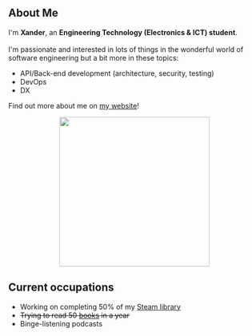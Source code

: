 ## About Me
<div>
 I'm <b>Xander</b>, an <b>Engineering Technology (Electronics & ICT) student</b>.<br><br>
 I'm passionate and interested in lots of things in the wonderful world of software engineering but a bit more in these topics:
 <ul>
  <li>API/Back-end development (architecture, security, testing)</li>
  <li>DevOps</li>
  <li>DX</li>
 </ul>


Find out more about me on <a href="https://xdoubleu.com">my website</a>!<br>

<p align="center">
 <img height="300" src="https://i.giphy.com/media/UPqYp2tj61XlBhlPbH/giphy.webp">
</p>

</div>

## Current occupations
 - Working on completing 50% of my [Steam library](https://completionist.me/steam/profile/76561198127953838)
 - ~~Trying to read 50 [books](https://www.goodreads.com/user/show/114660594-xander-warszawski) in a year~~
 - Binge-listening podcasts
